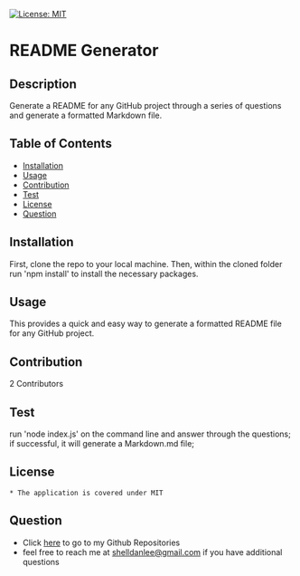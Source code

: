 [![License: MIT](https://img.shields.io/badge/License-MIT-blue.svg)](https://github.com/shelldan)

# README Generator

## Description
Generate a README for any GitHub project through a series of questions and generate a formatted Markdown file.

## Table of Contents
* [Installation](#installation)
* [Usage](#usage)
* [Contribution](#contribution)
* [Test](#test)
* [License](#license)
* [Question](#question)


## Installation
First, clone the repo to your local machine. Then, within the cloned folder run 'npm install' to install the necessary packages.

## Usage
This provides a quick and easy way to generate a formatted README file for any GitHub project.

## Contribution
2 Contributors

## Test
run 'node index.js' on the command line and answer through the questions; if successful, it will generate a Markdown.md file; 

## License
    * The application is covered under MIT

## Question
* Click [here](https://github.com/shelldan) to go to my Github Repositories
* feel free to reach me at shelldanlee@gmail.com if you have additional questions

